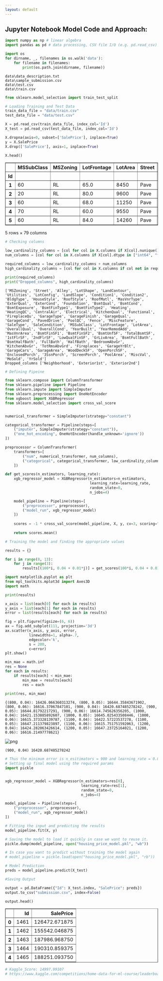 ```yaml
---
layout: default
---
```

## Jupyter Notebook Model Code and Approach:

```python
import numpy as np # linear algebra
import pandas as pd # data processing, CSV file I/O (e.g. pd.read_csv)

import os
for dirname, _, filenames in os.walk('data'):
    for filename in filenames:
        print(os.path.join(dirname, filename))
```

    data\data_description.txt
    data\sample_submission.csv
    data\test.csv
    data\train.csv
    


```python
from sklearn.model_selection import train_test_split

# Loading Training and Test Data
train_data_file = "data/train.csv"
test_data_file = "data/test.csv"

X = pd.read_csv(train_data_file, index_col='Id')
X_test = pd.read_csv(test_data_file, index_col='Id')

X.dropna(axis=0, subset=['SalePrice'], inplace=True)
y = X.SalePrice              
X.drop(['SalePrice'], axis=1, inplace=True)

X.head()
```




<div>
<style scoped>
    .dataframe tbody tr th:only-of-type {
        vertical-align: middle;
    }

    .dataframe tbody tr th {
        vertical-align: top;
    }

    .dataframe thead th {
        text-align: right;
    }
</style>
<table border="1" class="dataframe">
  <thead>
    <tr style="text-align: right;">
      <th></th>
      <th>MSSubClass</th>
      <th>MSZoning</th>
      <th>LotFrontage</th>
      <th>LotArea</th>
      <th>Street</th>
      <th>Alley</th>
      <th>LotShape</th>
      <th>LandContour</th>
      <th>Utilities</th>
      <th>LotConfig</th>
      <th>...</th>
      <th>ScreenPorch</th>
      <th>PoolArea</th>
      <th>PoolQC</th>
      <th>Fence</th>
      <th>MiscFeature</th>
      <th>MiscVal</th>
      <th>MoSold</th>
      <th>YrSold</th>
      <th>SaleType</th>
      <th>SaleCondition</th>
    </tr>
    <tr>
      <th>Id</th>
      <th></th>
      <th></th>
      <th></th>
      <th></th>
      <th></th>
      <th></th>
      <th></th>
      <th></th>
      <th></th>
      <th></th>
      <th></th>
      <th></th>
      <th></th>
      <th></th>
      <th></th>
      <th></th>
      <th></th>
      <th></th>
      <th></th>
      <th></th>
      <th></th>
    </tr>
  </thead>
  <tbody>
    <tr>
      <th>1</th>
      <td>60</td>
      <td>RL</td>
      <td>65.0</td>
      <td>8450</td>
      <td>Pave</td>
      <td>NaN</td>
      <td>Reg</td>
      <td>Lvl</td>
      <td>AllPub</td>
      <td>Inside</td>
      <td>...</td>
      <td>0</td>
      <td>0</td>
      <td>NaN</td>
      <td>NaN</td>
      <td>NaN</td>
      <td>0</td>
      <td>2</td>
      <td>2008</td>
      <td>WD</td>
      <td>Normal</td>
    </tr>
    <tr>
      <th>2</th>
      <td>20</td>
      <td>RL</td>
      <td>80.0</td>
      <td>9600</td>
      <td>Pave</td>
      <td>NaN</td>
      <td>Reg</td>
      <td>Lvl</td>
      <td>AllPub</td>
      <td>FR2</td>
      <td>...</td>
      <td>0</td>
      <td>0</td>
      <td>NaN</td>
      <td>NaN</td>
      <td>NaN</td>
      <td>0</td>
      <td>5</td>
      <td>2007</td>
      <td>WD</td>
      <td>Normal</td>
    </tr>
    <tr>
      <th>3</th>
      <td>60</td>
      <td>RL</td>
      <td>68.0</td>
      <td>11250</td>
      <td>Pave</td>
      <td>NaN</td>
      <td>IR1</td>
      <td>Lvl</td>
      <td>AllPub</td>
      <td>Inside</td>
      <td>...</td>
      <td>0</td>
      <td>0</td>
      <td>NaN</td>
      <td>NaN</td>
      <td>NaN</td>
      <td>0</td>
      <td>9</td>
      <td>2008</td>
      <td>WD</td>
      <td>Normal</td>
    </tr>
    <tr>
      <th>4</th>
      <td>70</td>
      <td>RL</td>
      <td>60.0</td>
      <td>9550</td>
      <td>Pave</td>
      <td>NaN</td>
      <td>IR1</td>
      <td>Lvl</td>
      <td>AllPub</td>
      <td>Corner</td>
      <td>...</td>
      <td>0</td>
      <td>0</td>
      <td>NaN</td>
      <td>NaN</td>
      <td>NaN</td>
      <td>0</td>
      <td>2</td>
      <td>2006</td>
      <td>WD</td>
      <td>Abnorml</td>
    </tr>
    <tr>
      <th>5</th>
      <td>60</td>
      <td>RL</td>
      <td>84.0</td>
      <td>14260</td>
      <td>Pave</td>
      <td>NaN</td>
      <td>IR1</td>
      <td>Lvl</td>
      <td>AllPub</td>
      <td>FR2</td>
      <td>...</td>
      <td>0</td>
      <td>0</td>
      <td>NaN</td>
      <td>NaN</td>
      <td>NaN</td>
      <td>0</td>
      <td>12</td>
      <td>2008</td>
      <td>WD</td>
      <td>Normal</td>
    </tr>
  </tbody>
</table>
<p>5 rows × 79 columns</p>
</div>




```python
# Checking columns

low_cardinality_columns = [col for col in X.columns if X[col].nunique() < 10 and X[col].dtype == "object"]
num_columns = [col for col in X.columns if X[col].dtype in ["int64", "float64"]]

required_columns = low_cardinality_columns + num_columns
high_cardinality_columns = [col for col in X.columns if col not in required_columns]

print(required_columns)
print("Dropped_columns", high_cardinality_columns)
```

    ['MSZoning', 'Street', 'Alley', 'LotShape', 'LandContour', 'Utilities', 'LotConfig', 'LandSlope', 'Condition1', 'Condition2', 'BldgType', 'HouseStyle', 'RoofStyle', 'RoofMatl', 'MasVnrType', 'ExterQual', 'ExterCond', 'Foundation', 'BsmtQual', 'BsmtCond', 'BsmtExposure', 'BsmtFinType1', 'BsmtFinType2', 'Heating', 'HeatingQC', 'CentralAir', 'Electrical', 'KitchenQual', 'Functional', 'FireplaceQu', 'GarageType', 'GarageFinish', 'GarageQual', 'GarageCond', 'PavedDrive', 'PoolQC', 'Fence', 'MiscFeature', 'SaleType', 'SaleCondition', 'MSSubClass', 'LotFrontage', 'LotArea', 'OverallQual', 'OverallCond', 'YearBuilt', 'YearRemodAdd', 'MasVnrArea', 'BsmtFinSF1', 'BsmtFinSF2', 'BsmtUnfSF', 'TotalBsmtSF', '1stFlrSF', '2ndFlrSF', 'LowQualFinSF', 'GrLivArea', 'BsmtFullBath', 'BsmtHalfBath', 'FullBath', 'HalfBath', 'BedroomAbvGr', 'KitchenAbvGr', 'TotRmsAbvGrd', 'Fireplaces', 'GarageYrBlt', 'GarageCars', 'GarageArea', 'WoodDeckSF', 'OpenPorchSF', 'EnclosedPorch', '3SsnPorch', 'ScreenPorch', 'PoolArea', 'MiscVal', 'MoSold', 'YrSold']
    Dropped_columns ['Neighborhood', 'Exterior1st', 'Exterior2nd']
    


```python
# Defining Pipeine

from sklearn.compose import ColumnTransformer
from sklearn.pipeline import Pipeline
from sklearn.impute import SimpleImputer
from sklearn.preprocessing import OneHotEncoder
from xgboost import XGBRegressor
from sklearn.model_selection import cross_val_score


numerical_transformer = SimpleImputer(strategy="constant")

categorical_transformer = Pipeline(steps=[
    ("imputer", SimpleImputer(strategy="constant")),
    ("one_hot_encoding", OneHotEncoder(handle_unknown='ignore'))
])

preprocessor = ColumnTransformer(
    transformers=[
        ("num", numerical_transformer, num_columns),
        ("categorical", categorical_transformer, low_cardinality_columns)
    ])

def get_scores(n_estimators, learning_rate):
    xgb_regressor_model = XGBRegressor(n_estimators=n_estimators,
                                       learning_rate=learning_rate,
                                       random_state=0,
                                       n_jobs=4)

    model_pipeline = Pipeline(steps=[
        ("preprocessor", preprocessor),
        ("model_run", xgb_regressor_model)
    ])
    
    scores = -1 * cross_val_score(model_pipeline, X, y, cv=3, scoring="neg_mean_absolute_error")
    
    return scores.mean()

```


```python
# Training the model and finding the appropriate values

results = {}

for i in range(8, 13):
    for j in range(3):
        results[(100*i, 0.04 + 0.01*j)] = get_scores(100*i, 0.04 + 0.01*j)
```


```python
import matplotlib.pyplot as plt
from mpl_toolkits.mplot3d import Axes3D
import math

print(results)

x_axis = list(each[0] for each in results)
y_axis = list(each[1] for each in results)
error = list(results[each] for each in results)

fig = plt.figure(figsize=(6, 6))
ax = fig.add_subplot(111, projection='3d')
ax.scatter(x_axis, y_axis, error,
           linewidths=1, alpha=.7,
           edgecolor='k',
           s = 200,
           c=error)
plt.show()

min_mae = math.inf
res = None
for each in results:
    if results[each] < min_mae:
        min_mae = results[each]
        res = each
        
print(res, min_mae)
```

    {(800, 0.04): 16426.066360313274, (800, 0.05): 16644.35843671902, (800, 0.06): 16616.37067847101, (900, 0.04): 16420.687485278242, (900, 0.05): 16644.81792217291, (900, 0.06): 16614.745626356205, (1000, 0.04): 16421.153885892607, (1000, 0.05): 16645.025433508446, (1000, 0.06): 16615.373328139787, (1100, 0.04): 16422.57223537278, (1100, 0.05): 16647.211379823897, (1100, 0.06): 16615.751751592063, (1200, 0.04): 16424.282063426614, (1200, 0.05): 16647.23725164021, (1200, 0.06): 16616.21497778621}
    


    
![png](./graph.png)
    


    (900, 0.04) 16420.687485278242
    


```python
# Thus the minimum error is n_esitimators = 900 and learning_rate = 0.04
# Setting up final model using the required params
import pickle


xgb_regressor_model = XGBRegressor(n_estimators=res[0],
                                   learning_rate=res[1],
                                   random_state=0,
                                   n_jobs=4)

model_pipeline = Pipeline(steps=[
    ("preprocessor", preprocessor),
    ("model_run", xgb_regressor_model)
])

# Fitting the input and predicting the results
model_pipeline.fit(X, y)

# Saving the model to load it quickly in case we want to reuse it.
pickle.dump(model_pipeline, open("housing_price_model.pkl", "wb"))

# In case you want to predict without training the model again
# model_pipeline = pickle.load(open("housing_price_model.pkl", "rb"))

# Model Prediction
preds = model_pipeline.predict(X_test)
```


```python
#Saving Output

output = pd.DataFrame({"Id": X_test.index, "SalePrice": preds})
output.to_csv("submission.csv", index=False)
```


```python
output.head()
```




<div>
<style scoped>
    .dataframe tbody tr th:only-of-type {
        vertical-align: middle;
    }

    .dataframe tbody tr th {
        vertical-align: top;
    }

    .dataframe thead th {
        text-align: right;
    }
</style>
<table border="1" class="dataframe">
  <thead>
    <tr style="text-align: right;">
      <th></th>
      <th>Id</th>
      <th>SalePrice</th>
    </tr>
  </thead>
  <tbody>
    <tr>
      <th>0</th>
      <td>1461</td>
      <td>126472.671875</td>
    </tr>
    <tr>
      <th>1</th>
      <td>1462</td>
      <td>155542.046875</td>
    </tr>
    <tr>
      <th>2</th>
      <td>1463</td>
      <td>187986.968750</td>
    </tr>
    <tr>
      <th>3</th>
      <td>1464</td>
      <td>190310.859375</td>
    </tr>
    <tr>
      <th>4</th>
      <td>1465</td>
      <td>188251.093750</td>
    </tr>
  </tbody>
</table>
</div>




```python
# Kaggle_Score: 14997.99107
# https://www.kaggle.com/competitions/home-data-for-ml-course/leaderboard#
```
